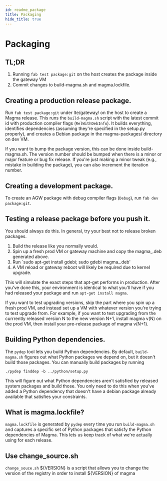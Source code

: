 ```yaml
---
id: readme_package
title: Packaging
hide_title: true
---
```

# Packaging
TL;DR
-----
1. Running `fab test package:git` on the host creates the package inside the
gateway VM
2. Commit changes to build-magma.sh and magma.lockfile.

Creating a production release package.
---------------------------
Run `fab test package:git` under lte/gateway/ on the host to create a Magma
release. This runs the `build-magma.sh` script with the latest commit id with 
production compiler flags (`RelWithDebInfo`). 
It builds everything, identifies dependencies (assuming they're specified in the
setup.py properly), and creates a Debian package in the magma-packages/ 
directory on dev VM.

If you want to bump the package version, this can be done inside build-magma.sh.
The version number should be bumped when there is a minor or major feature or 
bug fix release. 
If you're just making a minor tweak (e.g., mistake in building the package), 
you can also increment the iteration number.

Creating a development package.
---------------------------
To create an AGW package with debug compiler flags (`Debug`), 
run `fab dev package:git`. 

Testing a release package before you push it.
---------------------------------------------
You should always do this. In general, try your best not to release broken
packages.

1. Build the release like you normally would.
2. Spin up a fresh prod VM or gateway machine and copy the magma_<version>.deb
generated above.
3. Run `sudo apt-get install gdebi; sudo gdebi magma_<version>.deb'
4. A VM reload or gateway reboot will likely be required due to kernel upgrade.

This will simulate the exact steps that apt-get performs in production.
After you've done this, your environment is identical to what you'll have if
you had released your package and run `apt-get install magma`.

If you want to test upgrading versions, skip the part where you spin up a fresh
prod VM, and instead set up a VM with whatever version you're trying to test
upgrade from. For example, if you want to test upgrading from the currrently
released version N to the new version N+1, install magma v(N) on the prod VM,
then install your pre-release package of magma v(N+1).

Building Python dependencies.
-----------------------------
The `pydep` tool lets you build Python dependencies. By default,
`build-magma.sh` figures out what Python packages we depend on, but it doesn't
build those packages. You can manually build packages by running

`./pydep finddep -b ../python/setup.py`

This will figure out what Python dependencies aren't satisfied by released
system packages and build those. You only need to do this when you've added a
Python dependency that doesn't have a debian package already available that
satisfies your constraints.

What is magma.lockfile?
-----------------------
`magma.lockfile` is generated by `pydep` every time you run `build-magma.sh`
and captures a specific set of Python packages that satisfy the Python
dependencies of Magma. This lets us keep track of what we're actually using for
each release.

Use change_source.sh
-----------------------
`change_souce.sh` ${VERSION}
is a script that allows you to change the version of the registry in order to
install ${VERSION} of magma
